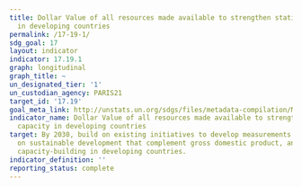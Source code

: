 ```yaml
---
title: Dollar Value of all resources made available to strengthen statistical capacity
  in developing countries
permalink: /17-19-1/
sdg_goal: 17
layout: indicator
indicator: 17.19.1
graph: longitudinal
graph_title: ~
un_designated_tier: '1'
un_custodian_agency: PARIS21
target_id: '17.19'
goal_meta_link: http://unstats.un.org/sdgs/files/metadata-compilation/Metadata-Goal-17.pdf
indicator_name: Dollar Value of all resources made available to strengthen statistical
  capacity in developing countries
target: By 2030, build on existing initiatives to develop measurements of progress
  on sustainable development that complement gross domestic product, and support statistical
  capacity-building in developing countries.
indicator_definition: ''
reporting_status: complete
---
```

